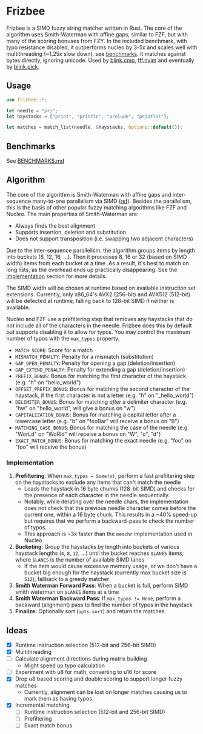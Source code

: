 # Frizbee

Frizbee is a SIMD fuzzy string matcher written in Rust. The core of the algorithm uses Smith-Waterman with affine gaps, similar to FZF, but with many of the scoring bonuses from FZY. In the included benchmark, with typo resistance disabled, it outperforms nucleo by 3-5x and scales well with multithreading (~1.25x slow down), see [benchmarks](./BENCHMARKS.md). It matches against bytes directly, ignoring unicode. Used by [blink.cmp](https://github.com/saghen/blink.cmp), [fff.nvim](https://github.com/dmtrKovalenko/fff.nvim) and eventually by [blink.pick](https://github.com/saghen/blink.pick).

## Usage

```rust
use frizbee::*;

let needle = "pri";
let haystacks = ["print", "println", "prelude", "println!"];

let matches = match_list(needle, &haystacks, Options::default());
```

## Benchmarks

See [BENCHMARKS.md](./BENCHMARKS.md)

## Algorithm

The core of the algorithm is Smith-Waterman with affine gaps and inter-sequence many-to-one parallelism via SIMD ([ref](https://pmc.ncbi.nlm.nih.gov/articles/PMC8419822/#Sec13)). Besides the parallelism, this is the basis of other popular fuzzy matching algorithms like FZF and Nucleo. The main properties of Smith-Waterman are:

- Always finds the best alignment
- Supports insertion, deletion and substitution
- Does not support transposition (i.e. swapping two adjacent characters)

Due to the inter-sequence parallelism, the algorithm groups items by length into buckets (8, 12, 16, ...). Then it processes 8, 16 or 32 (based on SIMD width) items from each bucket at a time. As a result, it's best to match on long lists, as the overhead ends up practically disappearing. See the [implementation](#implementation) section for more details.

The SIMD width will be chosen at runtime based on available instruction set extensions. Currently, only x86_64's AVX2 (256-bit) and AVX512 (512-bit) will be detected at runtime, falling back to 128-bit SIMD if neither is available.

Nucleo and FZF use a prefiltering step that removes any haystacks that do not include all of the characters in the needle. Frizbee does this by default but supports disabling it to allow for typos. You may control the maximum number of typos with the `max_typos` property.

- `MATCH_SCORE`: Score for a match
- `MISMATCH_PENALTY`: Penalty for a mismatch (substitution)
- `GAP_OPEN_PENALTY`: Penalty for opening a gap (deletion/insertion)
- `GAP_EXTEND_PENALTY`: Penalty for extending a gap (deletion/insertion)
- `PREFIX_BONUS`: Bonus for matching the first character of the haystack (e.g. "h" on "hello_world")
- `OFFSET_PREFIX_BONUS`: Bonus for matching the second character of the haystack, if the first character is not a letter (e.g. "h" on "_hello_world")
- `DELIMITER_BONUS`: Bonus for matching _after_ a delimiter character (e.g. "hw" on "hello_world", will give a bonus on "w")
- `CAPITALIZATION_BONUS`: Bonus for matching a capital letter after a lowercase letter (e.g. "b" on "fooBar" will receive a bonus on "B")
- `MATCHING_CASE_BONUS`: Bonus for matching the case of the needle (e.g. "WorLd" on "WoRld" will receive a bonus on "W", "o", "d")
- `EXACT_MATCH_BONUS`: Bonus for matching the exact needle (e.g. "foo" on "foo" will receive the bonus)

### Implementation

1. **Prefiltering**: When `max_typos = Some(x)`, perform a fast prefiltering step on the haystacks to exclude any items that can't match the needle
    - Loads the haystack in 16 byte chunks (128-bit SIMD) and checks for the presence of each character in the needle sequentially.
    - Notably, while iterating over the needle chars, the implementation does not check that the previous needle character comes before the current one, within a 16 byte chunk. This results in a ~40% speed-up but requires that we perform a backward-pass to check the number of typos.
    - This approach is ~3x faster than the `memchr` implementation used in Nucleo
2. **Bucketing**: Group the haystacks by length into buckets of various haystack lengths (`4`, `8`, `12`, ...) until the bucket reaches `$LANES` items, where `$LANES` is the number of available SIMD lanes
    - If the item would cause excessive memory usage, or we don't have a bucket big enough for the haystack (currently max bucket size is `512`), fallback to a greedy matcher
3. **Smith Waterman Forward Pass**: When a bucket is full, perform SIMD smith waterman on `$LANES` items at a time
4. **Smith Waterman Backward Pass**: If `max_typos != None`, perform a backward (alignment) pass to find the number of typos in the haystack
5. **Finalize:** Optionally sort (`opts.sort`) and return the matches

## Ideas

- [x] Runtime instruction selection (512-bit and 256-bit SIMD)
- [x] Multithreading
- [ ] Calculate alignment directions during matrix building
  - Might speed up typo calculation
- [ ] Experiment with u8 for math, converting to u16 for score
- [x] Drop u8 based scoring and double scoring to support longer fuzzy matches
  - Currently, alignment can be lost on longer matches causing us to mark them as having typos
- [x] Incremental matching
  - [ ] Runtime instruction selection (512-bit and 256-bit SIMD)
  - [ ] Prefiltering
  - [ ] Exact match bonus

